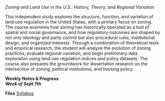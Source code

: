 *Zoning and Land Use in the U.S.: History, Theory, and Regional Variation*

This independent study explores the structure, function, and variation of land use regulation in the United States, with a primary focus on zoning. The course examines how zoning has historically operated as a tool of spatial and social governance, and how regulatory outcomes are shaped by not only ideology and party control but also procedural rules, institutional design, and organized interests. Through a combination of theoretical texts and empirical research, the student will analyze the evolution of zoning practices, evaluate regional variation, and begin preliminary data exploration using land use regulation indices and policy datasets. The course also prepares the groundwork for dissertation research on the intersection of zoning, political institutions, and housing policy.

**Weekly Notes & Progress**
<br/>
***Week of Sept 7th***


**Files**
[Syllabus](./contents/Independent%20Study%20-%208800%20Wooten.pdf)



